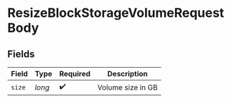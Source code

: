 # ResizeBlockStorageVolumeRequestBody


## Fields

| Field              | Type               | Required           | Description        |
| ------------------ | ------------------ | ------------------ | ------------------ |
| `size`             | *long*             | :heavy_check_mark: | Volume size in GB  |